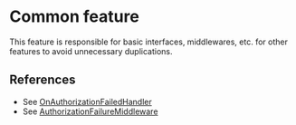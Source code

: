 # Common feature
This feature is responsible for basic interfaces, middlewares, etc. for other features to avoid
unnecessary duplications.

## References
- See [OnAuthorizationFailedHandler](domain/src/commonMain/kotlin/io/timemates/app/feature/common/handler/OnAuthorizationFailedHandler.kt)
- See [AuthorizationFailureMiddleware](presentation/src/commonMain/kotlin/io/timemates/app/feature/common/middleware/AuthorizationFailureMiddleware.kt)